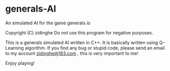 # generals-AI
An simulated AI for the game generals.io

Copyright (C) zidinghe
Do not use this program for negative purposes.

This is a generals simulated AI written in C++.
It is basically written using Q-Learning algorithm.
If you find any bug or stupid code, please send an email to my account zidinghe@163.com , this is very important to me!

Enjoy playing!
